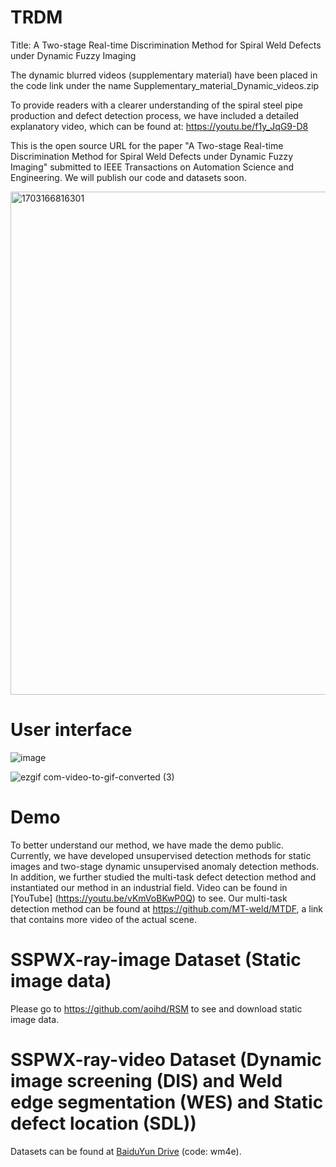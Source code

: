 # TRDM
Title: A Two-stage Real-time Discrimination Method for Spiral Weld Defects under Dynamic Fuzzy Imaging

The dynamic blurred videos (supplementary material) have been placed in the code link under the name Supplementary_material_Dynamic_videos.zip

To provide readers with a clearer understanding of the spiral steel pipe production and defect detection process, we have included a detailed explanatory video, 
which can be found at:  https://youtu.be/f1y_JqG9-D8

This is the open source URL for the paper "A Two-stage Real-time Discrimination Method for Spiral Weld Defects under Dynamic Fuzzy Imaging" submitted to IEEE Transactions on Automation Science and Engineering. 
We will publish our code and datasets soon.

<img width="805" alt="1703166816301" src="https://github.com/cuiwq777/TRDM/assets/154526698/d6866edd-5fcd-497d-ba7f-f48bc6f7aa1e">




# User interface
![image](https://github.com/cuiwq777/TRDM/assets/154526698/8ba32b78-daa8-4d96-938e-cd9db82515b6)



![ezgif com-video-to-gif-converted (3)](https://github.com/cuiwq777/TRDM/assets/154526698/0a1213c3-5744-46c5-a2a7-6e7302359a0c)


# Demo 
To better understand our method, we have made the demo public. Currently, we have developed unsupervised detection methods for static images and two-stage dynamic unsupervised anomaly detection methods. In addition, we further studied the multi-task defect detection method and instantiated our method in an industrial field. Video can be found in [YouTube] (https://youtu.be/vKmVoBKwP0Q) to see. Our multi-task detection method can be found at https://github.com/MT-weld/MTDF, a link that contains more video of the actual scene.

# SSPWX-ray-image Dataset (Static image data)
Please go to https://github.com/aoihd/RSM to see and download static image data.
# SSPWX-ray-video Dataset (Dynamic image screening (DIS) and Weld edge segmentation (WES) and Static defect location (SDL))
Datasets can be found at [BaiduYun Drive](https://pan.baidu.com/s/1XbtjL58-aiNg1DxeQo6hmQ?pwd=wm4e) (code: wm4e).
